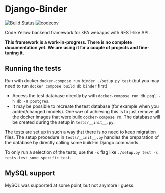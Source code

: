 # Django-Binder

[![Build Status](https://travis-ci.org/CodeYellowBV/django-binder.svg?branch=master)](https://travis-ci.org/CodeYellowBV/django-binder)
[![codecov](https://codecov.io/gh/CodeYellowBV/django-binder/branch/master/graph/badge.svg)](https://codecov.io/gh/CodeYellowBV/django-binder)

Code Yellow backend framework for SPA webapps with REST-like API.

**This framework is a work-in-progress. There is no complete documentation yet. We are using it for a couple of projects and fine-tuning it.**

## Running the tests

Run with docker `docker-compose run binder ./setup.py test` (but you may need to run `docker compose build db binder` first)
- Access the test database directly by with `docker-compose run db psql -h db -U postgres`.
- It may be possible to recreate the test database (for example when you added/changed models). One way of achieving this is to just remove all the docker images that were build `docker-compose rm`. The database will be created during the setup in `tests/__init__.py`.

The tests are set up in such a way that there is no need to keep migration files. The setup procedure in `tests/__init__.py` handles the preparation of the database by directly calling some build-in Django commands.

To only run a selection of the tests, use the `-s` flag like `./setup.py test -s tests.test_some_specific_test`.

## MySQL support

MySQL was supported at some point, but not anymore I guess.
